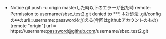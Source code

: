 * Notice
git push -u origin masterした時以下のエラーが出た時
remote: Permission to username/sbsc_test2.git denied to ***.
↓対処法
.git/configの中のurlにusername:passwordを加える(今回はgithubアカウントのもの)
[remote "origin"]
	url = https://username:password@github.com/username/sbsc_test2.git